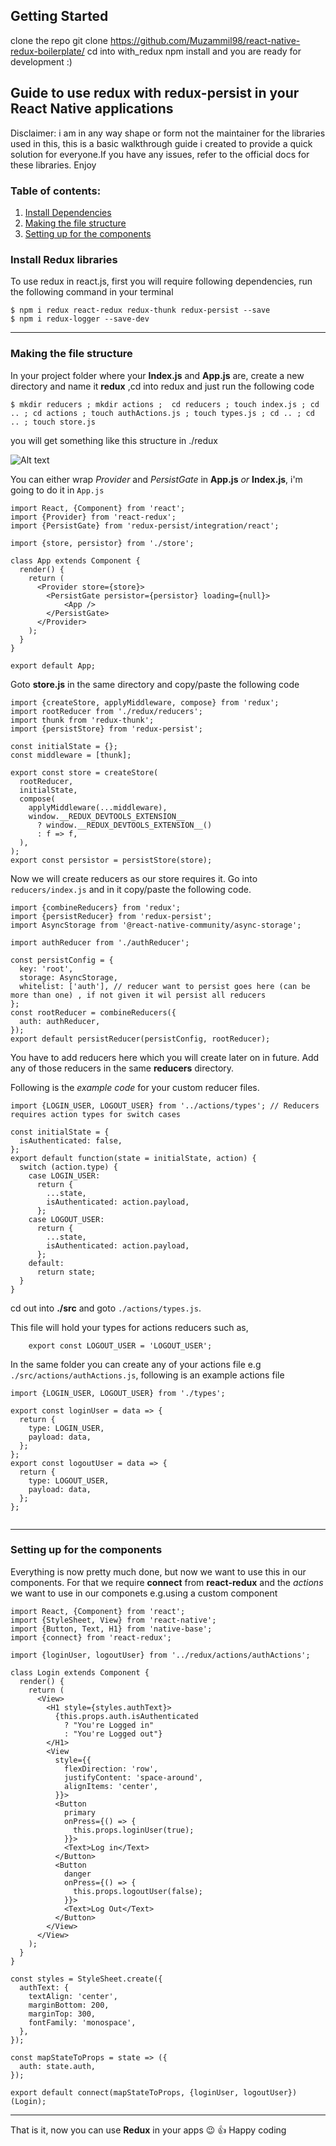 ## Getting Started

clone the repo git clone https://github.com/Muzammil98/react-native-redux-boilerplate/
cd into with_redux
npm install
and you are ready for development :) 


## Guide to use redux with redux-persist in your React Native applications

Disclaimer: i am in any way shape or form not the maintainer for the libraries used in this, this is a basic walkthrough guide i created to provide a quick solution for everyone.If you have any issues, refer to the official docs for these libraries. Enjoy


### Table of contents:
1. [Install Dependencies](#install-redux-libraries)
2. [Making the file structure](#making-the-file-structure)
3. [Setting up for the components](#setting-up-for-the-components)


### Install Redux libraries
To use redux in react.js, first you will require following dependencies, run the following command in your terminal
   ``` 
  $ npm i redux react-redux redux-thunk redux-persist --save
  $ npm i redux-logger --save-dev 
   ```

___


### Making the file structure
In your project folder where your __Index.js__ and __App.js__ are, create a new directory and name it **redux** ,cd into redux and just run the following code
```
$ mkdir reducers ; mkdir actions ;  cd reducers ; touch index.js ; cd .. ; cd actions ; touch authActions.js ; touch types.js ; cd .. ; cd .. ; touch store.js  

 ```
 you will get something like this structure in ./redux
 
 ![Alt text](https://user-images.githubusercontent.com/33463845/77819324-e340d300-70fb-11ea-983b-34ea46394657.png)

You can either wrap _Provider_ and _PersistGate_ in **App.js** _or_ **Index.js**, i'm going to do it in `App.js`

```
import React, {Component} from 'react';
import {Provider} from 'react-redux';
import {PersistGate} from 'redux-persist/integration/react';

import {store, persistor} from './store';

class App extends Component {
  render() {
    return (
      <Provider store={store}>
        <PersistGate persistor={persistor} loading={null}>
            <App />
        </PersistGate>
      </Provider>
    );
  }
}

export default App;

```

Goto **store.js** in the same directory and copy/paste the following code

```
import {createStore, applyMiddleware, compose} from 'redux';
import rootReducer from './redux/reducers';
import thunk from 'redux-thunk';
import {persistStore} from 'redux-persist';

const initialState = {};
const middleware = [thunk];

export const store = createStore(
  rootReducer,
  initialState,
  compose(
    applyMiddleware(...middleware),
    window.__REDUX_DEVTOOLS_EXTENSION__
      ? window.__REDUX_DEVTOOLS_EXTENSION__()
      : f => f,
  ),
);
export const persistor = persistStore(store);

```
Now we will create reducers as our store requires it. Go into `reducers/index.js` and in it copy/paste the following code.
```
import {combineReducers} from 'redux';
import {persistReducer} from 'redux-persist';
import AsyncStorage from '@react-native-community/async-storage';

import authReducer from './authReducer';

const persistConfig = {
  key: 'root',
  storage: AsyncStorage,
  whitelist: ['auth'], // reducer want to persist goes here (can be more than one) , if not given it wil persist all reducers
};
const rootReducer = combineReducers({
  auth: authReducer,
});
export default persistReducer(persistConfig, rootReducer);

```
You have to add reducers here which you will create later on in future. Add any of those reducers in the same **reducers** directory.

Following is the _example code_ for your custom reducer files.
```
import {LOGIN_USER, LOGOUT_USER} from '../actions/types'; // Reducers requires action types for switch cases

const initialState = {
  isAuthenticated: false,
};
export default function(state = initialState, action) {
  switch (action.type) {
    case LOGIN_USER:
      return {
        ...state,
        isAuthenticated: action.payload,
      };
    case LOGOUT_USER:
      return {
        ...state,
        isAuthenticated: action.payload,
      };
    default:
      return state;
  }
}

```

cd out into **./src** and goto `./actions/types.js`. 

This file will hold your types for actions reducers such as, 
``` export const LOGIN_USER = 'LOGIN_USER';
    export const LOGOUT_USER = 'LOGOUT_USER';
```

In the same folder you can create any of your actions file e.g `./src/actions/authActions.js`, following is an example actions file
```
import {LOGIN_USER, LOGOUT_USER} from './types';

export const loginUser = data => {
  return {
    type: LOGIN_USER,
    payload: data,
  };
};
export const logoutUser = data => {
  return {
    type: LOGOUT_USER,
    payload: data,
  };
};


```


___



### Setting up for the components
Everything is now pretty much done, but now we want to use this in our components.
For that we require __connect__ from __react-redux__ and the _actions_ we want to use in our componets e.g.using a custom component
```
import React, {Component} from 'react';
import {StyleSheet, View} from 'react-native';
import {Button, Text, H1} from 'native-base';
import {connect} from 'react-redux';

import {loginUser, logoutUser} from '../redux/actions/authActions';

class Login extends Component {
  render() {
    return (
      <View>
        <H1 style={styles.authText}>
          {this.props.auth.isAuthenticated
            ? "You're Logged in"
            : "You're Logged out"}
        </H1>
        <View
          style={{
            flexDirection: 'row',
            justifyContent: 'space-around',
            alignItems: 'center',
          }}>
          <Button
            primary
            onPress={() => {
              this.props.loginUser(true);
            }}>
            <Text>Log in</Text>
          </Button>
          <Button
            danger
            onPress={() => {
              this.props.logoutUser(false);
            }}>
            <Text>Log Out</Text>
          </Button>
        </View>
      </View>
    );
  }
}

const styles = StyleSheet.create({
  authText: {
    textAlign: 'center',
    marginBottom: 200,
    marginTop: 300,
    fontFamily: 'monospace',
  },
});

const mapStateToProps = state => ({
  auth: state.auth,
});

export default connect(mapStateToProps, {loginUser, logoutUser})(Login);

```
___

That is it, now you can use **Redux** in your apps :wink: :+1:  Happy coding


